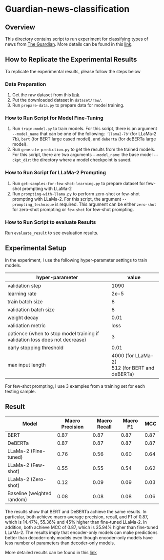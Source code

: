 # Guardian-news-classification

## Overview

This directory contains script to run experiment for classifying types of news from [The Guardian](https://www.theguardian.com/au). More details can be found in this [link](https://sites.google.com/view/chanathip-pornprasit/data-science-portfolio/news-classification).

## How to Replicate the Experimental Results

To replicate the experimental results, please follow the steps below

### Data Preparation
1. Get the raw dataset from this [link](https://zenodo.org/records/13787952).
2. Put the downloaded dataset in `dataset/raw/`.
3. Run `prepare-data.py` to prepare data for model training.

### How to Run Script for Model Fine-Tuning
1. Run `train-model.py` to train models. For this script, there is an argument `--model_name` that can be one of the following: `'llama2-7b'`(for LLaMa-2 7b), `bert` (for BERT large cased model), and `deberta` (for deBERTa large model).
2. Run `generate-prediction.py` to get the results from the trained models. For this script, there are two arguments
	`--model_name`: the base model
	`--ckpt_dir`: the directory where a model checkpoint is saved.


### How to Run Script for LLaMa-2 Prompting
1. Run `get-samples-for-few-shot-learning.py` to prepare dataset for few-shot prompting with LLaMa-2
2. Run `prompting-with-llama.py` to perform zero-shot or few-shot prompting with LLaMa-2. For this script, the argument `--prompting_technique` is required. This argument can be either `zero-shot` for zero-shot prompting or `few-shot` for few-shot prompting.

### How to Run Script to evaluate Results
Run `evaluate_result` to see evaluation results.

## Experimental Setup

In the experiment, I use the following hyper-parameter settings to train models.

|hyper-parameter| value |
|--|--|
| validation step | 1090 |
|learning rate|2e-5|
|train batch size|8|
|validation batch size|8|
|weight decay|0.01|
|validation metric|loss|
|patience (when to stop model training if validation loss does not decrease)|3|
|early stopping threshold|0.01|
|max input length|4000 (for LLaMa-2) <br> 512 (for BERT and deBERTa)|

For few-shot prompting, I use 3 examples from a training set for each testing sample.


## Result

<table>
	<thead>
	<tr>
		<th>Model</th>
		<th>Macro Precision</th>
		<th>Macro Recall</th>
		<th>Macro F1</th>
		<th>MCC</th>
	</tr></thead>
	<tbody>
	<tr>
		<td>BERT</td>
		<td>0.87</td>
		<td>0.87</td>
		<td>0.87</td>
		<td>0.87</td>
	</tr>
	<tr>
		<td>DeBERTa</td>
		<td>0.87</td>
		<td>0.87</td>
		<td>0.87</td>
		<td>0.87</td>
	</tr>
	<tr>
		<td>LLaMa-2 (Fine-tuned)</td>
		<td>0.76</td>
		<td>0.56</td>
		<td>0.60</td>
		<td>0.64</td>
	</tr>
	<tr>
		<td>LLaMa-2 (Few-shot)</td>
		<td>0.55</td>
		<td>0.55</td>
		<td>0.54</td>
		<td>0.62</td>
	</tr>
	<tr>
		<td>LLaMa-2 (Zero-shot)</td>
		<td>0.12</td>
		<td>0.09</td>
		<td>0.09</td>
		<td>0.03</td>
	</tr>
	<tr>
		<td>Baseline (weighted random)</td>
		<td>0.08</td>
		<td>0.08</td>
		<td>0.08</td>
		<td>0.06</td>
	</tr>
	</tbody>
</table>

The results show that BERT and DeBERTa achieve the same results. In particular, both achieve macro average precision, recall, and F1 of 0.87, which is 14.47%, 55.36% and 45% higher than fine-tuned LLaMa-2. In addition, both achieve MCC of 0.87, which is 35.94% higher than fine-tuned LLaMa-2. The results imply that encoder-only models can make predictions better than decoder-only models even though encoder-only models have less number of parameters than decoder-only models.

More detailed results can be found in this [link](https://sites.google.com/view/chanathip-pornprasit/data-science-portfolio/news-classification)